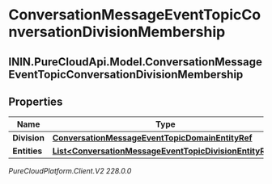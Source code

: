 # ConversationMessageEventTopicConversationDivisionMembership

## ININ.PureCloudApi.Model.ConversationMessageEventTopicConversationDivisionMembership

## Properties

|Name | Type | Description | Notes|
|------------ | ------------- | ------------- | -------------|
| **Division** | [**ConversationMessageEventTopicDomainEntityRef**](ConversationMessageEventTopicDomainEntityRef) |  | [optional] |
| **Entities** | [**List&lt;ConversationMessageEventTopicDivisionEntityRef&gt;**](ConversationMessageEventTopicDivisionEntityRef) |  | [optional] |



_PureCloudPlatform.Client.V2 228.0.0_
